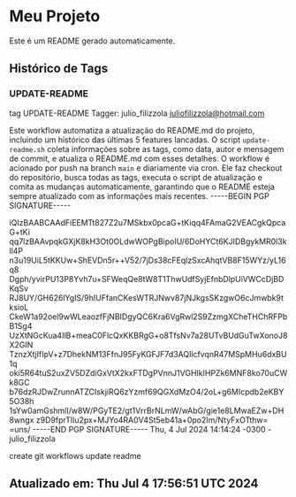 # Meu Projeto
Este é um README gerado automaticamente.

## Histórico de Tags

### UPDATE-README

tag UPDATE-README
Tagger: julio_filizzola <juliofilizzola@hotmail.com>

Este workflow automatiza a atualização do README.md do projeto, incluindo um histórico das últimas 5 features lancadas. O script `update-readme.sh` coleta informações sobre as tags, como data, autor e mensagem de commit, e atualiza o README.md com esses detalhes. O workflow é acionado por push na branch `main` e diariamente via cron. Ele faz checkout do repositório, busca todas as tags, executa o script de atualização e comita as mudanças automaticamente, garantindo que o README esteja sempre atualizado com as informações mais recentes.
-----BEGIN PGP SIGNATURE-----

iQIzBAABCAAdFiEEMTt827Z2u7MSkbx0pcaG+tKiqq4FAmaG2VEACgkQpcaG+tKi
qq7lzBAAvpqkGXjK8kH3Ot0OLdwWOPgBipoIU/6DoHYCt6KJIDBgykMR0l3kll4P
n3u19UiL5tKKUw+ShEVDn5r++V52/7jDs38cFEqlzSxcAhqtVB8F15WYz/yL16q8
Dgph/yvirPU13P8Yvh7u+SFWeqQe8tW8T1ThwUdfSyjEfnbDlpUiVWCcDjBDKqSv
RJ8UY/GH626lYgIS/9hIUFfanCKesWTRJNwv87jNJkgsSKzgwO6cJmwbk9tksioL
CkeW1a92oel9wWLeaozfFjNBIDgyQC6Kra6VgRwl2S9ZzmgXCheTHChRFPbB1Sg4
UzXtNGcKua4IlB+meaC0FlcQxKKBRgG+o8TfsNv7a28UTvBUdGuTwXonoJ8X2GIN
TznzXtjIfIpV+z7DhekNM13FfnJ95FyKGFJF7d3AQIlcfvqnR47MSpMHu6dxBU1q
oki5R64tuS2uxZV5DZdiGxVtX2kxFTDgPVnnJ1VGHIkIHPZk6MNF8ko70uCWk8GC
b76dzRJDwZrunnATZCIskjiRQ6zYzmf69QGXdMzO4/2oL+g6MIcpdb2eKBY5O38h
1sYw0amGshmlI/w8W/PGyTE2/gt1VrrBrNLmW/wAbG/gie1e8LMwaEZw+DH8wngx
z9D9fprTlIu2px+MJYo4RA0V4St5eb41a+0po2Im/NtyFxOTthw=
=uns/
-----END PGP SIGNATURE-----
Thu, 4 Jul 2024 14:14:24 -0300 - julio_filizzola

create git workflows update readme


## Atualizado em: Thu Jul  4 17:56:51 UTC 2024
